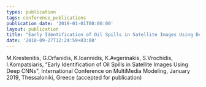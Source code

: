 ```yaml
---
types: publication
tags: conference_publications
publication_date: '2019-01-01T00:00:00'
layout: publication
title: "Early Identification of Oil Spills in Satellite Images Using Deep CNNs"
date: '2018-09-27T12:24:59+03:00'
---
```

M.Krestenitis, G.Orfanidis, K.Ioannidis, K.Avgerinakis, S.Vrochidis, I.Kompatsiaris, “Early Identification of Oil Spills in Satellite Images Using Deep CNNs", International Conference on MultiMedia Modeling, January 2019, Thessaloniki, Greece (accepted for publication)
